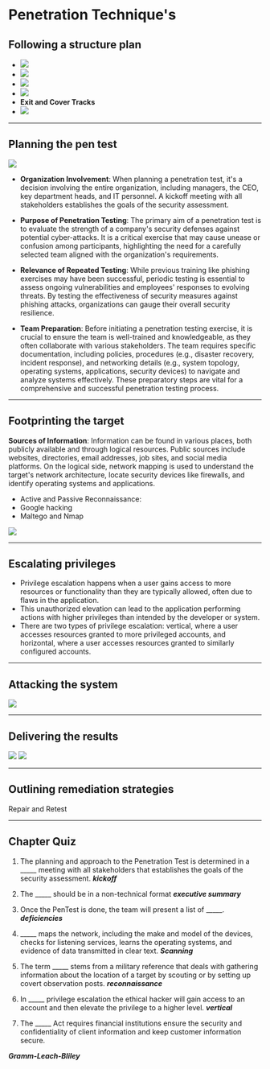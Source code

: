 # Penetration Technique's
## Following a structure plan
- ![](Images/steps+of+pentesting.png)
- ![](Images/Reconaissance.png)
- ![](Images/scan.png)
- ![](Images/gain+and+maintain+access.png)
- **Exit and Cover Tracks**
- ![](Images/reporting.png)




___
## Planning the pen test
![](Images/stakeholder.png)
- **Organization Involvement**: When planning a penetration test, it's a decision involving the entire organization, including managers, the CEO, key department heads, and IT personnel. A kickoff meeting with all stakeholders establishes the goals of the security assessment.

- **Purpose of Penetration Testing**: The primary aim of a penetration test is to evaluate the strength of a company's security defenses against potential cyber-attacks. It is a critical exercise that may cause unease or confusion among participants, highlighting the need for a carefully selected team aligned with the organization's requirements.

- **Relevance of Repeated Testing**: While previous training like phishing exercises may have been successful, periodic testing is essential to assess ongoing vulnerabilities and employees' responses to evolving threats. By testing the effectiveness of security measures against phishing attacks, organizations can gauge their overall security resilience.

- **Team Preparation**: Before initiating a penetration testing exercise, it is crucial to ensure the team is well-trained and knowledgeable, as they often collaborate with various stakeholders. The team requires specific documentation, including policies, procedures (e.g., disaster recovery, incident response), and networking details (e.g., system topology, operating systems, applications, security devices) to navigate and analyze systems effectively. These preparatory steps are vital for a comprehensive and successful penetration testing process.
___
## Footprinting the target
**Sources of Information**: Information can be found in various places, both publicly available and through logical resources. Public sources include websites, directories, email addresses, job sites, and social media platforms. On the logical side, network mapping is used to understand the target's network architecture, locate security devices like firewalls, and identify operating systems and applications.
- Active and Passive  Reconnaissance: 
- Google hacking
- Maltego and Nmap

![](Images/information+gathering+report.png)
___
## Escalating privileges
 - Privilege escalation happens when a user gains access to more resources or functionality than they are typically allowed, often due to flaws in the application.
 - This unauthorized elevation can lead to the application performing actions with higher privileges than intended by the developer or system. 
 - There are two types of privilege escalation: vertical, where a user accesses resources granted to more privileged accounts, and horizontal, where a user accesses resources granted to similarly configured accounts.




___
## Attacking the system

![](Images/law+protect+data.png)
___
## Delivering the results
![](Images/sumz+report.png)
![](Images/tech+detail+delivery.png)


___
## Outlining remediation strategies
Repair and Retest
___
## Chapter Quiz 

1. The planning and approach to the Penetration Test is determined in a _____ meeting with all stakeholders that establishes the goals of the security assessment.
***kickoff***

2. The _____ should be in a non-technical format
***executive summary***

3. Once the PenTest is done, the team will present a list of _____.
***deficiencies***

4. _____ maps the network, including the make and model of the devices, checks for listening services, learns the operating systems, and evidence of data transmitted in clear text.
***Scanning***

5. The term _____ stems from a military reference that deals with gathering information about the location of a target by scouting or by setting up covert observation posts.
***reconnaissance***

6. In _____ privilege escalation the ethical hacker will gain access to an account and then elevate the privilege to a higher level.
***vertical***

7. The _____ Act requires financial institutions ensure the security and confidentiality of client information and keep customer information secure.

***Gramm-Leach-Bliley***